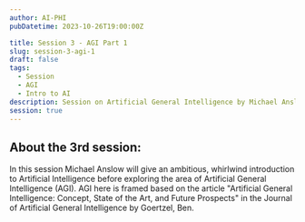 ```yaml
---
author: AI-PHI
pubDatetime: 2023-10-26T19:00:00Z

title: Session 3 - AGI Part 1
slug: session-3-agi-1
draft: false
tags:
  - Session
  - AGI
  - Intro to AI
description: Session on Artificial General Intelligence by Michael Anslow. This first session starts with a whirlwind introduction to Artificial Intelligence, focusing on search, knowledge representation and reasoning and machine learning.
session: true
---
```


## About the 3rd session:

In this session Michael Anslow will give an ambitious, whirlwind introduction to Artificial Intelligence before exploring the area of Artificial General Intelligence (AGI). AGI here is framed based on the article "Artificial General Intelligence: Concept, State of the Art, and Future Prospects" in the Journal of
Artificial General Intelligence by Goertzel, Ben.

<!-- PDF: AI-PHI-3-Artificial General Intelligence.pdf | title: An introduction to AI and exploration of AGI by Michael Anslow | type: presentation -->
